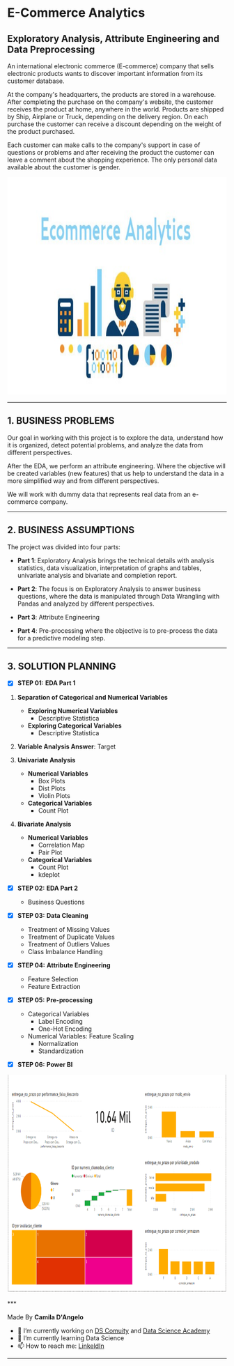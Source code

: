 # **E-Commerce Analytics**

## Exploratory Analysis, Attribute Engineering and Data Preprocessing

An international electronic commerce (E-commerce) company that sells electronic products wants to discover important information from its customer database.

At the company's headquarters, the products are stored in a warehouse. After completing the purchase on the company's website, the customer receives the product at home, anywhere in the world. Products are shipped by Ship, Airplane or Truck, depending on the delivery region. On each purchase the customer can receive a discount depending on the weight of the product purchased.

Each customer can make calls to the company's support in case of questions or problems and after receiving the product the customer can leave a comment about the shopping experience. The only personal data available about the customer is gender.

<div align="center">
<p float="left">
    <img src="/images/analytics.jpg" width="1000" height="500"/>
</p>
</div>

***
## 1. BUSINESS PROBLEMS

Our goal in working with this project is to explore the data, understand how it is organized, detect potential problems, and analyze the data from different perspectives.

After the EDA, we perform an attribute engineering. Where the objective will be created variables (new features) that us
help to understand the data in a more simplified way and from different perspectives.

We will work with dummy data that represents real data from an e-commerce company.
 
***
## 2. BUSINESS ASSUMPTIONS

The project was divided into four parts:

 * **Part 1**:  Exploratory Analysis brings the technical details with analysis statistics, data visualization, interpretation of graphs and tables, univariate analysis and bivariate and completion report.

 * **Part 2**: The focus is on Exploratory Analysis to answer business questions, where the data is manipulated through Data Wrangling with Pandas and analyzed by different perspectives.
 
 * **Part 3**: Attribute Engineering
 
  * **Part 4**: Pre-processing where the objective is to pre-process the data for a predictive modeling step.

***
## 3. SOLUTION PLANNING

- [x] **STEP 01:** **EDA Part 1**

1. **Separation of Categorical and Numerical Variables**
	* **Exploring Numerical Variables**
		* Descriptive Statistica
	* **Exploring Categorical Variables**
		* Descriptive Statistica

2. **Variable Analysis Answer**: Target

3. **Univariate Analysis**
	* **Numerical Variables**
		* Box Plots
		* Dist Plots
		* Violin Plots
	* **Categorical Variables**
		* Count Plot

4. **Bivariate Analysis**
	* **Numerical Variables**
		* Correlation Map
		* Pair Plot
	* **Categorical Variables**
		* Count Plot
		* kdeplot

- [x] **STEP 02:** **EDA Part 2**
	* Business Questions
	
- [x] **STEP 03:** **Data Cleaning**
	* Treatment of Missing Values
	* Treatment of Duplicate Values
	* Treatment of Outliers Values
	* Class Imbalance Handling
	
- [x] **STEP 04:** **Attribute Engineering**
	* Feature Selection
	* Feature Extraction

- [x] **STEP 05:** **Pre-processing**
	* Categorical Variables
		- Label Encoding
		- One-Hot Encoding
	* Numerical Variables: Feature Scaling
		- Normalization
		- Standardization
		
- [x] **STEP 06:** **Power BI**

<div align="center">
<p float="left">
    <img src="/images/dash.png" width="1000" height="500"/>
</p>
</div>
***

Made By **Camila D'Angelo**

- 🔭 I’m currently working on [DS Comuity](https://www.comunidadedatascience.com/) and [Data Science Academy](https://www.datascienceacademy.com.br/bundle/formacao-cientista-de-dados)
- 🌱 I’m currently learning Data Science
- 📫 How to reach me:  [LinkeldIn](https://www.linkedin.com/in/camiladangelotempesta/)

***
